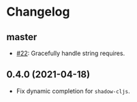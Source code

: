 # Changelog

## master

* [#22](https://github.com/clojure-emacs/clj-suitable/issues/22): Gracefully handle string requires.

## 0.4.0 (2021-04-18)

* Fix dynamic completion for `shadow-cljs`.
